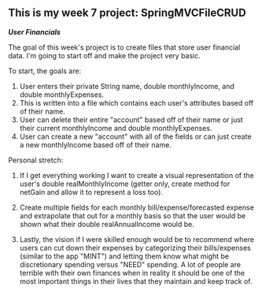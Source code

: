 ## This is my week 7 project: SpringMVCFileCRUD

***User Financials***


The goal of this week's project is to create files that store user financial data. I'm going to start off and make the project very basic.

To start, the goals are:

1) User enters their private String name, double monthlyIncome, and double monthlyExpenses.
2) This is written into a file which contains each user's attributes based off of their name.
3) User can delete their entire "account" based off of their name or just their current monthlyIncome and double monthlyExpenses.
4) User can create a new "account" with all of the fields or can just create a new monthlyIncome based off of their name.



Personal stretch:

1) If I get everything working I want to create a visual representation of the user's double realMonthlyIncome (getter only, create method for netGain and allow it to represent a loss too).

2) Create multiple fields for each monthly bill/expense/forecasted expense and extrapolate that out for a monthly basis so that the user would be shown what their double realAnnualIncome would be.

3) Lastly, the vision if I were skilled enough would be to recommend where users can cut down their expenses by categorizing their bills/expenses (similar to the app "MINT") and letting them know what might be discretionary spending versus "NEED" spending. A lot of people are terrible with their own finances when in reality it should be one of the most important things in their lives that they maintain and keep track of.
